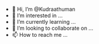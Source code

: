 - 👋 Hi, I’m @Kudraathuman
- 👀 I’m interested in ...
- 🌱 I’m currently learning ...
- 💞️ I’m looking to collaborate on ...
- 📫 How to reach me ...

<!---
Kudraathuman/Kudraathuman is a ✨ special ✨ repository because its `README.md` (this file) appears on your GitHub profile.
You can click the Preview link to take a look at your changes.
--->
